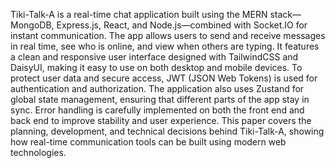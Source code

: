 Tiki-Talk-A is a real-time chat application built using the MERN stack—MongoDB, Express.js, React, and Node.js—combined with Socket.IO for instant communication. The app allows users to send and receive messages in real time, see who is online, and view when others are typing. It features a clean and responsive user interface designed with TailwindCSS and DaisyUI, making it easy to use on both desktop and mobile devices. To protect user data and secure access, JWT (JSON Web Tokens) is used for authentication and authorization. The application also uses Zustand for global state management, ensuring that different parts of the app stay in sync. Error handling is carefully implemented on both the front end and back end to improve stability and user experience. This paper covers the planning, development, and technical decisions behind Tiki-Talk-A, showing how real-time communication tools can be built using modern web technologies.
